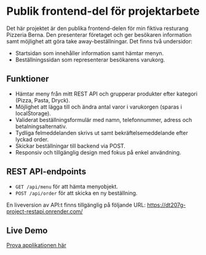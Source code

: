 # Publik frontend-del för projektarbete

Det här projektet är den publika frontend-delen för min fiktiva resturang Pizzeria Berna. Den presenterar företaget och ger besökaren information samt möjlighet att göra take away-beställningar. Det finns två undersidor:
- Startsidan som innehåller information samt hämtar menyn.
- Beställningssidan som representerar besökarens varukorg.

## Funktioner

- Hämtar meny från mitt REST API och grupperar produkter efter kategori (Pizza, Pasta, Dryck).
- Möjlighet att lägga till och ändra antal varor i varukorgen (sparas i localStorage).
- Validerat beställningsformulär med namn, telefonnummer, adress och betalningsalternativ. 
- Tydliga felmeddelanden skrivs ut samt bekräftelsemeddelande efter lyckad order.
- Skickar beställningar till backend via POST.
- Responsiv och tillgänglig design med fokus på enkel användning. 

## REST API-endpoints

- `GET /api/menu` för att hämta menyobjekt.
- `POST /api/order` för att skicka en ny beställning.

En liveversion av API:t finns tillgänglig på följande URL: https://dt207g-project-restapi.onrender.com/

## Live Demo

[Prova applikationen här](https://pizzeriaberna.netlify.app/)
